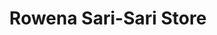 ---
title: "Rowena Sari-Sari Store"
url: /palac-palac/rowena-sari-sari-store/
shop: Lebensmittel
---